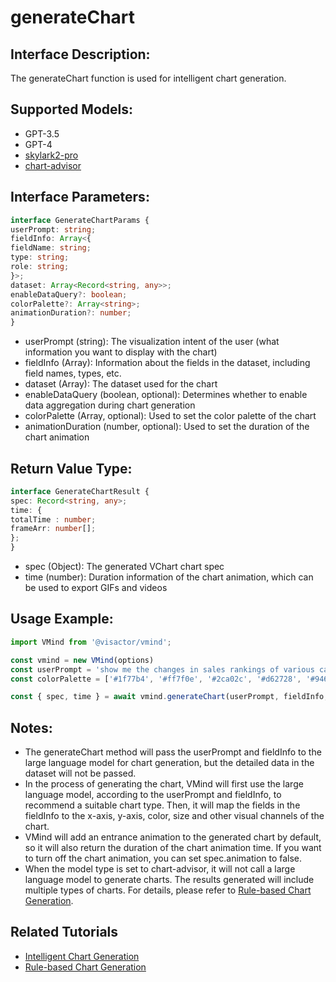 
# generateChart

## Interface Description:
The generateChart function is used for intelligent chart generation.

## Supported Models:
- GPT-3.5
- GPT-4
- [skylark2-pro](https://www.volcengine.com/product/yunque)
- [chart-advisor](../guide/Basic_tutorial/Chart_Advisor)

## Interface Parameters:

```typescript
interface GenerateChartParams {
userPrompt: string;
fieldInfo: Array<{
fieldName: string;
type: string;
role: string;
}>;
dataset: Array<Record<string, any>>;
enableDataQuery?: boolean;
colorPalette?: Array<string>;
animationDuration?: number;
}
```

- userPrompt (string): The visualization intent of the user (what information you want to display with the chart)
- fieldInfo (Array): Information about the fields in the dataset, including field names, types, etc.
- dataset (Array): The dataset used for the chart
- enableDataQuery (boolean, optional): Determines whether to enable data aggregation during chart generation
- colorPalette (Array<string>, optional): Used to set the color palette of the chart
- animationDuration (number, optional): Used to set the duration of the chart animation

## Return Value Type:

```typescript
interface GenerateChartResult {
spec: Record<string, any>;
time: {
totalTime : number;
frameArr: number[];
};
}
```

- spec (Object): The generated VChart chart spec
- time (number): Duration information of the chart animation, which can be used to export GIFs and videos

## Usage Example:

```typescript
import VMind from '@visactor/vmind';

const vmind = new VMind(options)
const userPrompt = 'show me the changes in sales rankings of various car brand';
const colorPalette = ['#1f77b4', '#ff7f0e', '#2ca02c', '#d62728', '#9467bd', '#8c564b', '#e377c2', '#7f7f7f', '#bcbd22', '#17becf'];

const { spec, time } = await vmind.generateChart(userPrompt, fieldInfo, dataset, true, colorPalette);
```

## Notes:

- The generateChart method will pass the userPrompt and fieldInfo to the large language model for chart generation, but the detailed data in the dataset will not be passed.
- In the process of generating the chart, VMind will first use the large language model, according to the userPrompt and fieldInfo, to recommend a suitable chart type. Then, it will map the fields in the fieldInfo to the x-axis, y-axis, color, size and other visual channels of the chart.
- VMind will add an entrance animation to the generated chart by default, so it will also return the duration of the chart animation time. If you want to turn off the chart animation, you can set spec.animation to false.
- When the model type is set to chart-advisor, it will not call a large language model to generate charts. The results generated will include multiple types of charts. For details, please refer to [Rule-based Chart Generation](../guide/Basic_Tutorial/Chart_Advisor).

## Related Tutorials
- [Intelligent Chart Generation](../guide/Basic_Tutorial/Chart_Generation)
- [Rule-based Chart Generation](../guide/Basic_Tutorial/Chart_Advisor)

